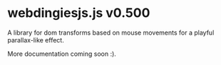 # webdingiesjs.js v0.500 

A library for dom transforms based on mouse movements for a playful parallax-like effect.

More documentation coming soon :).

